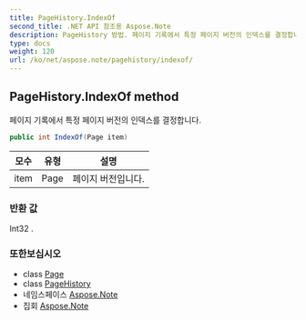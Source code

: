 ```yaml
---
title: PageHistory.IndexOf
second_title: .NET API 참조용 Aspose.Note
description: PageHistory 방법. 페이지 기록에서 특정 페이지 버전의 인덱스를 결정합니다.
type: docs
weight: 120
url: /ko/net/aspose.note/pagehistory/indexof/
---
```

## PageHistory.IndexOf method

페이지 기록에서 특정 페이지 버전의 인덱스를 결정합니다.

```csharp
public int IndexOf(Page item)
```

| 모수 | 유형 | 설명 |
| --- | --- | --- |
| item | Page | 페이지 버전입니다. |

### 반환 값

Int32 .

### 또한보십시오

* class [Page](../../page/)
* class [PageHistory](../)
* 네임스페이스 [Aspose.Note](../../pagehistory/)
* 집회 [Aspose.Note](../../../)


